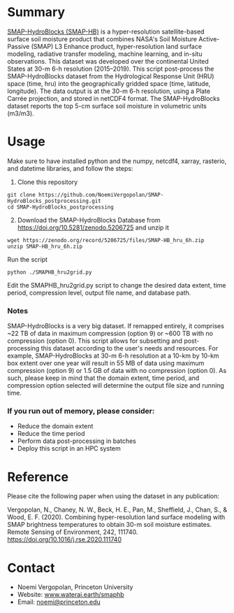 # Summary
[SMAP-HydroBlocks (SMAP-HB)](https://waterai.earth/smaphb/) is a hyper-resolution satellite-based surface soil moisture product that combines NASA's Soil Moisture Active-Passive (SMAP) L3 Enhance product, hyper-resolution land surface modeling, radiative transfer modeling, machine learning, and in-situ observations. This dataset was developed over the continental United States at 30-m 6-h resolution (2015–2019). This script post-process the SMAP-HydroBlocks dataset from the Hydrological Response Unit (HRU) space (time, hru) into the geographically gridded space (time, latitude, longitude). The data output is at the 30-m 6-h resolution, using a Plate Carrée projection, and stored in netCDF4 format. The SMAP-HydroBlocks dataset reports the top 5-cm surface soil moisture in volumetric units (m3/m3).

# Usage
Make sure to have installed python and the numpy, netcdf4, xarray, rasterio, and datetime libraries, and follow the steps:

1. Clone this repository
```
git clone https://github.com/NoemiVergopolan/SMAP-HydroBlocks_postprocessing.git
cd SMAP-HydroBlocks_postprocessing
```

2. Download the SMAP-HydroBlocks Database from https://doi.org/10.5281/zenodo.5206725 and unzip it
 ```
 wget https://zenodo.org/record/5206725/files/SMAP-HB_hru_6h.zip
 unzip SMAP-HB_hru_6h.zip
 ```
Run the script
```
python ./SMAPHB_hru2grid.py
```
Edit the SMAPHB_hru2grid.py script to change the desired data extent, time period, compression level, output file name, and database path.

### Notes
SMAP-HydroBlocks is a very big dataset. If remapped entirely, it comprises ~22 TB of data in maximum compression (option 9) or ~600 TB with no compression (option 0). This script allows for subsetting and post-processing this dataset according to the user's needs and resources. For example, SMAP-HydroBlocks at 30-m 6-h resolution at a 10-km by 10-km box extent over one year will result in 55 MB of data using maximum compression (option 9) or 1.5 GB of data with no compression (option 0). As such, please keep in mind that the domain extent, time period, and compression option selected will determine the output file size and running time.

### If you run out of memory, please consider:
 - Reduce the domain extent
 - Reduce the time period
 - Perform data post-processing in batches
 - Deploy this script in an HPC system

# Reference

Please cite the following paper when using the dataset in any publication:

Vergopolan, N., Chaney, N. W., Beck, H. E., Pan, M., Sheffield, J., Chan, S., & Wood, E. F. (2020). Combining hyper-resolution land surface modeling with SMAP brightness temperatures to obtain 30-m soil moisture estimates. Remote Sensing of Environment, 242, 111740. https://doi.org/10.1016/j.rse.2020.111740

# Contact
 - Noemi Vergopolan, Princeton University
 - Website: www.waterai.earth/smaphb
 - Email: noemi@princeton.edu
